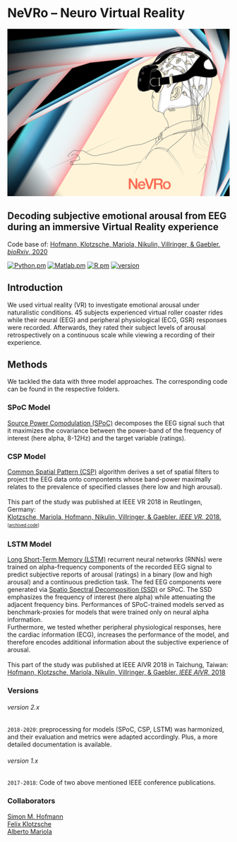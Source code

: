 <h1>NeVRo – Neuro Virtual Reality </h1>

![NeVRo](./.NeVRoCover.png)

<h2>Decoding subjective emotional arousal from EEG during an immersive Virtual Reality experience</h2>
Code base of: <a href="https://doi.org/10.1101/2020.10.24.353722"> Hofmann, Klotzsche, Mariola, Nikulin, Villringer, & Gaebler. <i>bioRxiv</i>, 2020</a><br>

[![Python.pm](https://img.shields.io/badge/python->3.5-brightgreen.svg?maxAge=259200)](#)
[![Matlab.pm](https://img.shields.io/badge/matlab->R2016.a-red.svg?maxAge=259200)](#)
[![R.pm](https://img.shields.io/badge/R->3.4-informational.svg?maxAge=259200)](#)
[![version](https://img.shields.io/badge/version-2.0.2-yellow.svg?maxAge=259200)](#)

<h2>Introduction</h2>

We used virtual reality (VR) to investigate emotional arousal under naturalistic conditions. 45 subjects experienced virtual roller coaster rides while their neural (EEG) and peripheral physiological (ECG, GSR) responses were recorded. Afterwards, they rated their subject levels of arousal retrospectively on a continuous scale while viewing a recording of their experience.

<h2>Methods</h2>
We tackled the data with three model approaches. The corresponding code can be found in the respective folders.

<h3>SPoC Model</h3>
<a href="https://doi-org.browser.cbs.mpg.de/10.1016/j.neuroimage.2013.07.079">Source Power Comodulation (SPoC)</a> decomposes the EEG signal such that it maximizes the covariance between the power-band of the frequency of interest (here alpha, 8-12Hz) and the target variable (ratings).

<h3>CSP Model</h3>
<a href="https://ieeexplore.ieee.org/document/4408441/">Common Spatial Pattern (CSP)</a> algorithm derives a set of spatial filters to project the EEG data onto compontents whose band-power maximally relates to the prevalence of specified classes (here low and high arousal).<br>
<br>
This part of the study was published at IEEE VR 2018 in Reutlingen, Germany:<br>
<a href="https://ieeexplore.ieee.org/abstract/document/8446275"> Klotzsche, Mariola, Hofmann, Nikulin, Villringer, & Gaebler. <i>IEEE VR</i>, 2018.</a>  
<sup><sub>[<a href="https://github.com/eioe/NeVRo/tree/klotzsche2018_ieeevr">archived code</a>]</sub></sup>

<h3>LSTM Model</h3>
<a href="https://doi.org/10.1162/neco.1997.9.8.1735">Long Short-Term Memory (LSTM)</a> recurrent neural networks (RNNs) were trained on alpha-frequency components of the recorded EEG signal to predict subjective reports of arousal (ratings) in a binary (low and high arousal) and a continuous prediction task. The fed EEG components were generated via <a href="https://doi.org/10.1016/j.neuroimage.2011.01.057">Spatio Spectral Decomposition (SSD)</a> or SPoC. The SSD emphasizes the frequency of interest (here alpha) while attenuating the adjacent frequency bins. Performances of SPoC-trained models served as benchmark-proxies for models that were trained only on neural alpha information.<br>
Furthermore, we tested whether peripheral physiological responses, here the cardiac information (ECG), increases the performance of the model, and therefore encodes additional information about the subjective experience of arousal.<br>
<br>
This part of the study was published at IEEE AIVR 2018 in Taichung, Taiwan:<br>
<a href="https://ieeexplore.ieee.org/document/8613645"> Hofmann, Klotzsche, Mariola, Nikulin, Villringer, & Gaebler. <i>IEEE AIVR</i>, 2018</a>


<h3>Versions</h3>

###### version 2.x
`2018-2020`: preprocessing for models (SPoC, CSP, LSTM) was harmonized, and their evaluation and metrics were adapted accordingly. Plus, a more detailed documentation is available.

###### version 1.x
`2017-2018`: Code of two above mentioned IEEE conference publications.

<h3>Collaborators</h3>
<a href="https://github.com/SHEscher">Simon M. Hofmann</a><br>
<a href="https://github.com/eioe">Felix Klotzsche</a><br>
<a href="https://github.com/langestroop">Alberto Mariola</a>
